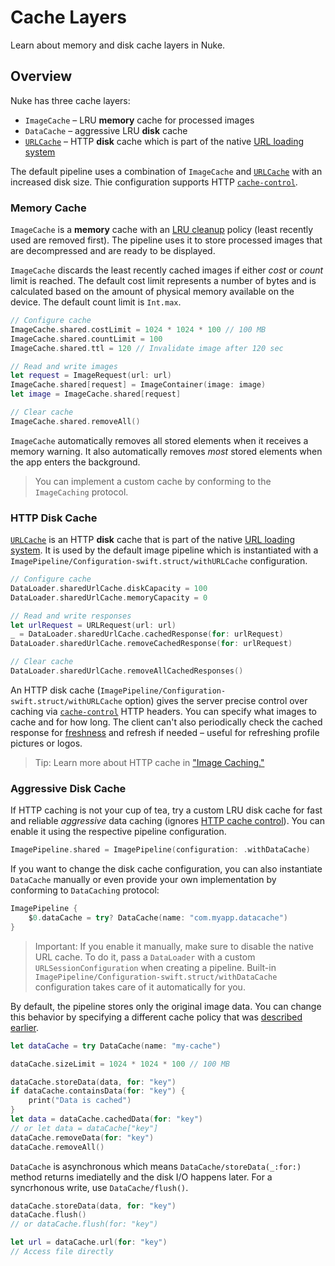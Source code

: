 # Cache Layers

Learn about memory and disk cache layers in Nuke.

## Overview

Nuke has three cache layers:

- ``ImageCache`` – LRU **memory** cache for processed images
- ``DataCache`` – aggressive LRU **disk** cache
- [`URLCache`](https://developer.apple.com/documentation/foundation/urlcache) – HTTP **disk** cache which is part of the native [URL loading system](https://developer.apple.com/documentation/foundation/url_loading_system)

The default pipeline uses a combination of ``ImageCache`` and [`URLCache`](https://developer.apple.com/documentation/foundation/urlcache) with an increased disk size. Thie configuration supports HTTP [`cache-control`](https://developer.mozilla.org/en-US/docs/Web/HTTP/Headers/Cache-Control). 

### Memory Cache

``ImageCache`` is a **memory** cache with an [LRU cleanup](https://en.wikipedia.org/wiki/Cache_replacement_policies#Least_recently_used_(LRU)) policy (least recently used are removed first). The pipeline uses it to store processed images that are decompressed and are ready to be displayed.

``ImageCache`` discards the least recently cached images if either *cost* or *count* limit is reached. The default cost limit represents a number of bytes and is calculated based on the amount of physical memory available on the device. The default count limit is `Int.max`.

```swift
// Configure cache
ImageCache.shared.costLimit = 1024 * 1024 * 100 // 100 MB
ImageCache.shared.countLimit = 100
ImageCache.shared.ttl = 120 // Invalidate image after 120 sec

// Read and write images
let request = ImageRequest(url: url)
ImageCache.shared[request] = ImageContainer(image: image)
let image = ImageCache.shared[request]

// Clear cache
ImageCache.shared.removeAll()
```

`ImageCache` automatically removes all stored elements when it receives a memory warning. It also automatically removes *most* stored elements when the app enters the background.

> You can implement a custom cache by conforming to the ``ImageCaching`` protocol.

### HTTP Disk Cache

[`URLCache`](https://developer.apple.com/documentation/foundation/urlcache) is an HTTP **disk** cache that is part of the native [URL loading system](https://developer.apple.com/documentation/foundation/url_loading_system). It is used by the default image pipeline which is instantiated with a ``ImagePipeline/Configuration-swift.struct/withURLCache`` configuration.

```swift
// Configure cache
DataLoader.sharedUrlCache.diskCapacity = 100
DataLoader.sharedUrlCache.memoryCapacity = 0

// Read and write responses
let urlRequest = URLRequest(url: url)
_ = DataLoader.sharedUrlCache.cachedResponse(for: urlRequest)
DataLoader.sharedUrlCache.removeCachedResponse(for: urlRequest)

// Clear cache
DataLoader.sharedUrlCache.removeAllCachedResponses()
```

An HTTP disk cache (``ImagePipeline/Configuration-swift.struct/withURLCache`` option) gives the server precise control over caching via [`cache-control`](https://developer.mozilla.org/en-US/docs/Web/HTTP/Headers/Cache-Control) HTTP headers. You can specify what images to cache and for how long. The client can't also periodically check the cached response for [freshness](https://developer.mozilla.org/en-US/docs/Web/HTTP/Caching#freshness) and refresh if needed – useful for refreshing profile pictures or logos.

> Tip: Learn more about HTTP cache in ["Image Caching."](https://kean.blog/post/image-caching#http-caching)

### Aggressive Disk Cache

If HTTP caching is not your cup of tea, try a custom LRU disk cache for fast and reliable *aggressive* data caching (ignores [HTTP cache control](https://developer.mozilla.org/en-US/docs/Web/HTTP/Headers/Cache-Control)). You can enable it using the respective pipeline configuration.

```swift
ImagePipeline.shared = ImagePipeline(configuration: .withDataCache)
```

If you want to change the disk cache configuration, you can also instantiate ``DataCache`` manually or even provide your own implementation by conforming to ``DataCaching`` protocol:

```swift
ImagePipeline {
    $0.dataCache = try? DataCache(name: "com.myapp.datacache")
}
```

> Important: If you enable it manually, make sure to disable the native URL cache. To do it, pass a ``DataLoader`` with a custom `URLSessionConfiguration` when creating a pipeline. Built-in ``ImagePipeline/Configuration-swift.struct/withDataCache`` configuration takes care of it automatically for you.

By default, the pipeline stores only the original image data. You can change this behavior by specifying a different cache policy that was [described earlier](#cache-policy).

```swift
let dataCache = try DataCache(name: "my-cache")

dataCache.sizeLimit = 1024 * 1024 * 100 // 100 MB

dataCache.storeData(data, for: "key")
if dataCache.containsData(for: "key") {
    print("Data is cached")
}
let data = dataCache.cachedData(for: "key")
// or let data = dataCache["key"]
dataCache.removeData(for: "key")
dataCache.removeAll()
```

``DataCache`` is asynchronous which means ``DataCache/storeData(_:for:)`` method returns imediatelly and the disk I/O happens later. For a syncrhonous write, use ``DataCache/flush()``.

```swift
dataCache.storeData(data, for: "key")
dataCache.flush()
// or dataCache.flush(for: "key")

let url = dataCache.url(for: "key")
// Access file directly
```
